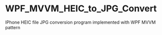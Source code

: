# WPF_MVVM_HEIC_to_JPG_Convert

IPhone HEIC file JPG conversion program implemented with WPF MVVM pattern
